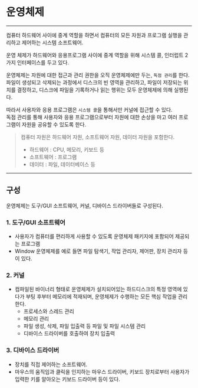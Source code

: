 # 운영체제

---

컴퓨터 하드웨어 사이에 중계 역할을 하면서 컴퓨터의 모든 자원과 프로그램 실행을 관리하고 제어하는 시스템 소프트웨어.

운영 체제가 하드웨어와 응용프로그램 사이에 중계 역할을 위해 시스템 콜, 인터럽트 2가지 인터페이스를 두고 있다.

운영체제는 자원에 대한 접근과 관리 권한을 오직 운영체제에만 두는, `독점 관리`를 한다. <br>
파일이 생성되고 삭제되는 과정에서 디스크의 빈 영역을 관리하고, 파일이 저장되는 위치를 결정하고, 디스크에 파일을 기록하거나 읽는 행위는 모두 운영체제에 의해 실행된다.

따라서 사용자와 응용 프로그램은 `시스템 콜`을 통해서만 커널에 접근할 수 있다.<br>
독점 관리를 통해 사용자와 응용 프로그램으로부터 자원에 대한 손상을 마고 여러 프로그램이 자원을 공유할 수 있도록 한다.

<blockquote>
컴퓨터 자원은 하드웨어 자원, 소프트웨어 자원, 데이터 자원을 포함한다.

- 하드웨어 : CPU, 메모리, 키보드 등
- 소프트웨어 : 프로그램
- 데이터 : 파일, 데이터베이스 등
</blockquote>

---

## 구성
운영체제는 도구/GUI 소프트웨어, 커널, 디바이스 드라이버들로 구성된다.

### 1. 도구/GUI 소프트웨어
- 사용자가 컴퓨터를 편리하게 사용할 수 있도록 운영체제 패키지에 포함되어 제공되는 프로그램
- Window 운영체제를 예로 들면 파일 탐색기, 작업 관리자, 제어판, 장치 관리자 등이 있다.

### 2. 커널
- 컴파일된 바이너리 형태로 운영체제가 설치되어있는 하드디스크의 특정 영역에 있다가 부팅 후부터 메모리에 적재되며, 운영체제가 수행하는 모든 핵심 작업을 관리한다.
  - 프로세스와 스레드 관리
  - 메모리 관리
  - 파일 생성, 삭제, 파일 입출력 등 파일 및 파일 시스템 관리
  - 디바이스 드라이버를 호출하여 장치 입출력

### 3. 디바이스 드라이버
- 장치를 직접 제어하는 소프트웨어.
- 마우스의 움직임과 클릭을 인지하는 마우스 드라이버, 키보드 장치로부터 사용자가 입력한 키를 알아오는 키보드 드라이버 등이 있다.